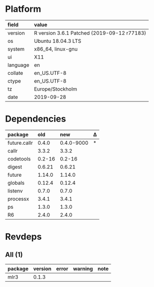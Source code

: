 # Platform

|field    |value                                       |
|:--------|:-------------------------------------------|
|version  |R version 3.6.1 Patched (2019-09-12 r77183) |
|os       |Ubuntu 18.04.3 LTS                          |
|system   |x86_64, linux-gnu                           |
|ui       |X11                                         |
|language |en                                          |
|collate  |en_US.UTF-8                                 |
|ctype    |en_US.UTF-8                                 |
|tz       |Europe/Stockholm                            |
|date     |2019-09-28                                  |

# Dependencies

|package      |old    |new        |Δ  |
|:------------|:------|:----------|:--|
|future.callr |0.4.0  |0.4.0-9000 |*  |
|callr        |3.3.2  |3.3.2      |   |
|codetools    |0.2-16 |0.2-16     |   |
|digest       |0.6.21 |0.6.21     |   |
|future       |1.14.0 |1.14.0     |   |
|globals      |0.12.4 |0.12.4     |   |
|listenv      |0.7.0  |0.7.0      |   |
|processx     |3.4.1  |3.4.1      |   |
|ps           |1.3.0  |1.3.0      |   |
|R6           |2.4.0  |2.4.0      |   |

# Revdeps

## All (1)

|package |version |error |warning |note |
|:-------|:-------|:-----|:-------|:----|
|mlr3    |0.1.3   |      |        |     |

